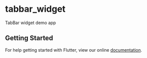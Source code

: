 # tabbar_widget

TabBar widget demo app

## Getting Started

For help getting started with Flutter, view our online
[documentation](https://flutter.io/).
